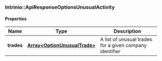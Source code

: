 

[//]: # (CLASS:Intrinio::ApiResponseOptionsUnusualActivity)

[//]: # (KIND:object)

### Intrinio::ApiResponseOptionsUnusualActivity

#### Properties

[//]: # (START_DEFINITION)

Name | Type | Description
------------ | ------------- | -------------
**trades** | [**Array&lt;OptionUnusualTrade&gt;**](OptionUnusualTrade.md) | A list of unusual trades for a given company identifier &nbsp;

[//]: # (END_DEFINITION)


[//]: # (CONTAINED_CLASS:Intrinio::OptionUnusualTrade)



